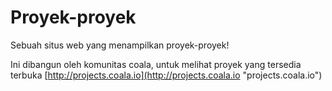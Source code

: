 # Proyek-proyek

Sebuah situs web yang menampilkan proyek-proyek!

Ini dibangun oleh komunitas coala, untuk melihat proyek yang tersedia terbuka [http://projects.coala.io](http://projects.coala.io "projects.coala.io")


